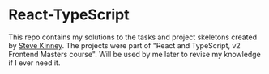 # React-TypeScript


This repo contains my solutions to the tasks and project skeletons created by [Steve Kinney](https://frontendmasters.com/teachers/steve-kinney/). The projects were part of "React and TypeScript, v2 Frontend Masters course".
Will be used by me later to revise my knowledge if I ever need it.
